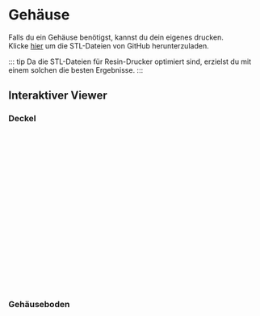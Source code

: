 # Gehäuse

Falls du ein Gehäuse benötigst, kannst du dein eigenes drucken.\
Klicke [hier](https://github.com/azoninc/doorman/blob/master/enclosure) um die STL-Dateien von GitHub herunterzuladen.

::: tip
Da die STL-Dateien für Resin-Drucker optimiert sind, erzielst du mit einem solchen die besten Ergebnisse.
:::

## Interaktiver Viewer
### Deckel
<ClientOnly>
    <div style="aspect-ratio: 16/9; height: auto; margin: 2rem 0; border-radius: 8px; overflow:hidden;">
      <ModelViewer file="https://raw.githubusercontent.com/azoninc/doorman/master/enclosure/Top.stl" />
    </div>
</ClientOnly>

### Gehäuseboden
<ClientOnly>
    <div style="aspect-ratio: 16/9; height: auto; margin: 2rem 0; border-radius: 8px; overflow:hidden;">
      <ModelViewer file="https://raw.githubusercontent.com/azoninc/doorman/master/enclosure/Bottom.stl" />
    </div>
</ClientOnly>